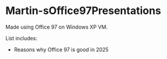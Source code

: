 # Martin-sOffice97Presentations
Made using Office 97 on Windows XP VM.

List includes:
* Reasons why Office 97 is good in 2025
